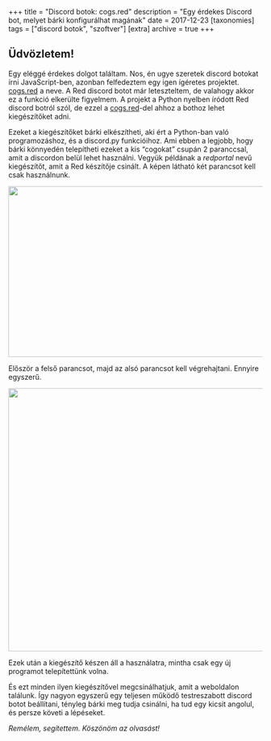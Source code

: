 +++
title = "Discord botok: cogs.red"
description = "Egy érdekes Discord bot, melyet bárki konfigurálhat magának"
date = 2017-12-23
[taxonomies]
tags = ["discord botok", "szoftver"]
[extra]
archive = true
+++
## Üdvözletem!

Egy eléggé érdekes dolgot találtam. Nos, én ugye szeretek discord botokat írni JavaScript-ben, azonban felfedeztem egy igen ígéretes projektet. [cogs.red](http://cogs.red/) a neve. A Red discord botot már leteszteltem, de valahogy akkor ez a funkció elkerülte figyelmem. A projekt a Python nyelben íródott Red discord botról szól, de ezzel a [cogs.red](http://cogs.red/)-del ahhoz a bothoz lehet kiegészítőket adni.

Ezeket a kiegészítőket bárki elkészítheti, aki ért a Python-ban való programozáshoz, és a discord.py funkcióihoz. Ami ebben a legjobb, hogy bárki könnyedén telepítheti ezeket a kis &#8220;cogokat&#8221; csupán 2 paranccsal, amit a discordon belül lehet használni. Vegyük példának a _redportal_ nevű kiegészítőt, amit a Red készítője csinált. A képen látható két parancsot kell csak használnunk.

<p class="separator" data-blogger-escaped-style="clear: both; text-align: center;">
  <a href="https://1.bp.blogspot.com/-BJw6XqaEuLU/WfiYlZS8WUI/AAAAAAAAAFM/43Emeap8OYc9Acin1iYvmoKooyiNx1mowCLcBGAs/s1600/2017-10-31_16-35-27.png" data-blogger-escaped-style="margin-left: 1em; margin-right: 1em;"><img src="https://1.bp.blogspot.com/-BJw6XqaEuLU/WfiYlZS8WUI/AAAAAAAAAFM/43Emeap8OYc9Acin1iYvmoKooyiNx1mowCLcBGAs/s640/2017-10-31_16-35-27.png" width="640" height="339" border="0" data-blogger-escaped-data-original-height="768" data-blogger-escaped-data-original-width="1441" /></a>
</p>

Először a felső parancsot, majd az alsó parancsot kell végrehajtani. Ennyire egyszerű.

<p class="separator" data-blogger-escaped-style="clear: both; text-align: center;">
  <a href="https://2.bp.blogspot.com/-NglVRrOUrF4/WfibHW9VgdI/AAAAAAAAAFY/feTnLWK_Qkcjks8UcEaslyC4D-YubLwPACLcBGAs/s1600/2017-10-31_16-45-29.gif" data-blogger-escaped-style="margin-left: 1em; margin-right: 1em;"><img src="https://2.bp.blogspot.com/-NglVRrOUrF4/WfibHW9VgdI/AAAAAAAAAFY/feTnLWK_Qkcjks8UcEaslyC4D-YubLwPACLcBGAs/s640/2017-10-31_16-45-29.gif" width="640" height="522" border="0" data-blogger-escaped-data-original-height="1010" data-blogger-escaped-data-original-width="1238" /></a>
</p>

Ezek után a kiegészítő készen áll a használatra, mintha csak egy új programot telepítettünk volna.

És ezt minden ilyen kiegészítővel megcsinálhatjuk, amit a weboldalon találunk. Így nagyon egyszerű egy teljesen működő testreszabott discord botot beállítani, tényleg bárki meg tudja csinálni, ha tud egy kicsit angolul, és persze követi a lépéseket.

_Remélem, segítettem. Köszönöm az olvasást!_